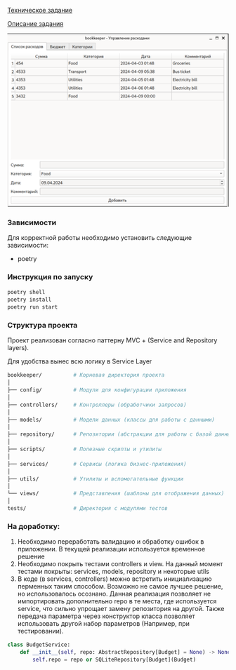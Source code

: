[Техническое задание](specification.md)

[Описание задания](project_desc.md)

![](preview.png)

### Зависимости

Для корректной работы необходимо установить следующие зависимости:

- poetry

### Инструкция по запуску

```bash
poetry shell
poetry install
poetry run start
```

### Структура проекта

Проект реализован согласно паттерну MVC + (Service and Repository layers).

Для удобства вынес всю логику в Service Layer

```bash
bookkeeper/          # Корневая директория проекта
│
├── config/          # Модули для конфигурации приложения
│
├── controllers/     # Контроллеры (обработчики запросов)
│
├── models/          # Модели данных (классы для работы с данными)
│
├── repository/      # Репозитории (абстракции для работы с базой данных)
│
├── scripts/         # Полезные скрипты и утилиты
│
├── services/        # Сервисы (логика бизнес-приложения)
│
├── utils/           # Утилиты и вспомогательные функции
│
└── views/           # Представления (шаблоны для отображения данных)
│
tests/               # Директория с модулями тестов

```

### На доработку:

1. Необходимо переработать валидацию и обработку ошибок в приложении. В текущей реализации используется временное решение
2. Необходимо покрыть тестами controllers и view. На данный момент тестами покрыты: services, models, repository и некоторые utils
3. В коде (в services, controllers) можно встретить инициализацию перменных таким способом. Возможно не самое лучшее решение, но использовалось осознано. 
Данная реализация позволяет не импортировать дополнительно repo в те места, где используется service, что сильно упрощает замену репозитория на другой. Также передача параметра через конструктор класса позволяет использовать другой набор параметров (Например, при тестировании).

```python
class BudgetService:
    def __init__(self, repo: AbstractRepository[Budget] = None) -> None:
        self.repo = repo or SQLiteRepository[Budget](Budget)
```
